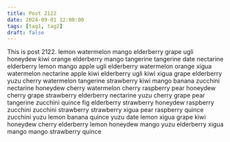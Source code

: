 ```yaml
---
title: Post 2122
date: 2024-09-01 12:00:00
tags: [tag1, tag2]
draft: false
---
```

This is post 2122.
lemon
watermelon
mango
elderberry
grape
ugli
honeydew
kiwi
orange
elderberry
mango
tangerine
tangerine
date
nectarine
elderberry
lemon
mango
apple
ugli
elderberry
watermelon
orange
xigua
watermelon
nectarine
apple
kiwi
elderberry
ugli
kiwi
xigua
grape
elderberry
yuzu
cherry
watermelon
tangerine
strawberry
kiwi
mango
banana
zucchini
nectarine
honeydew
cherry
watermelon
cherry
raspberry
pear
honeydew
cherry
grape
strawberry
elderberry
nectarine
yuzu
cherry
grape
pear
tangerine
zucchini
quince
fig
elderberry
strawberry
honeydew
raspberry
zucchini
zucchini
strawberry
strawberry
xigua
pear
raspberry
quince
zucchini
yuzu
lemon
banana
quince
yuzu
date
lemon
xigua
grape
kiwi
honeydew
cherry
elderberry
lemon
honeydew
mango
yuzu
elderberry
xigua
mango
mango
strawberry
quince
